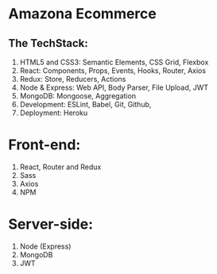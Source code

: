 # Amazona Ecommerce

## The TechStack:

1. HTML5 and CSS3: Semantic Elements, CSS Grid, Flexbox
2. React: Components, Props, Events, Hooks, Router, Axios
3. Redux: Store, Reducers, Actions
4. Node & Express: Web API, Body Parser, File Upload, JWT
5. MongoDB: Mongoose, Aggregation
6. Development: ESLint, Babel, Git, Github, 
7. Deployment: Heroku

# Front-end:

1. React, Router and Redux
2. Sass
3. Axios
4. NPM

# Server-side:

1. Node (Express)
2. MongoDB
3. JWT

